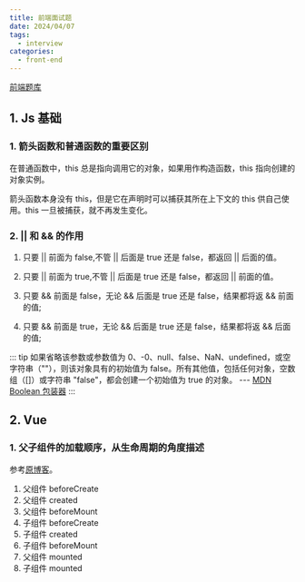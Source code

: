 ```yaml
---
title: 前端面试题
date: 2024/04/07
tags:
  - interview
categories:
  - front-end
---
```


[前端题库](https://vue3js.cn/interview/)

## 1. Js 基础

### 1. 箭头函数和普通函数的重要区别

在普通函数中，this 总是指向调用它的对象，如果用作构造函数，this 指向创建的对象实例。

箭头函数本身没有 this，但是它在声明时可以捕获其所在上下文的 this 供自己使用。this 一旦被捕获，就不再发生变化。

### 2. || 和 && 的作用

1. 只要 || 前面为 false,不管 || 后面是 true 还是 false，都返回 || 后面的值。
2. 只要 || 前面为 true,不管 || 后面是 true 还是 false，都返回 || 前面的值。

3. 只要 && 前面是 false，无论 && 后面是 true 还是 false，结果都将返 && 前面的值;
4. 只要 && 前面是 true，无论 && 后面是 true 还是 false，结果都将返 && 后面的值;

::: tip
如果省略该参数或参数值为 0、-0、null、false、NaN、undefined，或空字符串（""），则该对象具有的初始值为 false。所有其他值，包括任何对象，空数组（[]）或字符串 "false"，都会创建一个初始值为 true 的对象。
--- [MDN Boolean 包装器](https://developer.mozilla.org/zh-CN/docs/Web/JavaScript/Reference/Global_Objects/Boolean)
:::

## 2. Vue

### 1. 父子组件的加载顺序，从生命周期的角度描述

参考[原博客](https://blog.csdn.net/leilei__66/article/details/118699960)。

1. 父组件 beforeCreate
2. 父组件 created
3. 父组件 beforeMount
4. 子组件 beforeCreate
5. 子组件 created
6. 子组件 beforeMount
7. 父组件 mounted
8. 子组件 mounted
